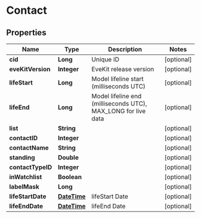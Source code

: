 
# Contact

## Properties
Name | Type | Description | Notes
------------ | ------------- | ------------- | -------------
**cid** | **Long** | Unique ID |  [optional]
**eveKitVersion** | **Integer** | EveKit release version |  [optional]
**lifeStart** | **Long** | Model lifeline start (milliseconds UTC) |  [optional]
**lifeEnd** | **Long** | Model lifeline end (milliseconds UTC), MAX_LONG for live data |  [optional]
**list** | **String** |  |  [optional]
**contactID** | **Integer** |  |  [optional]
**contactName** | **String** |  |  [optional]
**standing** | **Double** |  |  [optional]
**contactTypeID** | **Integer** |  |  [optional]
**inWatchlist** | **Boolean** |  |  [optional]
**labelMask** | **Long** |  |  [optional]
**lifeStartDate** | [**DateTime**](DateTime.md) | lifeStart Date |  [optional]
**lifeEndDate** | [**DateTime**](DateTime.md) | lifeEnd Date |  [optional]



